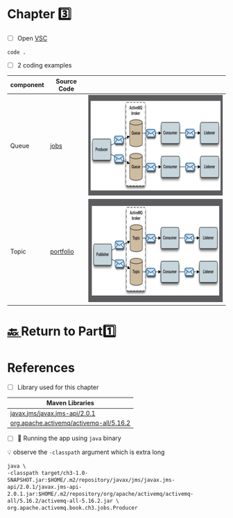 # Chapter :three:


- [ ] Open [VSC](https://code.visualstudio.com)

```
code .
```

- [ ] 2 coding examples

| component | Source Code | |
|-----------|-------------|--|
| Queue     | [jobs](src/main/java/org/apache/activemq/book/ch3/jobs) | <img src="../../images/job-queue-example.png" width=517 height=231  /> </img> |
| Topic     | [portfolio](src/main/java/org/apache/activemq/book/ch3/portfolio) | <img src="../../images/stock-portfolio-example.png" width=528 height=237  /> </img> |

# [:back: ](..) Return to Part:one:

# References

- [ ] Library used for this chapter

| Maven Libraries                                                                                                       |
|-----------------------------------------------------------------------------------------------------------------------|
| [javax.jms/javax.jms-api/2.0.1](https://mvnrepository.com/artifact/javax.jms/javax.jms-api/2.0.1)                     |
| [org.apache.activemq/activemq-all/5.16.2](https://mvnrepository.com/artifact/org.apache.activemq/activemq-all/5.16.2) |

- [ ] :steam_locomotive: Running the app using `java` binary

:bulb: observe the `-classpath` argument which is extra long

```
java \
-classpath target/ch3-1.0-SNAPSHOT.jar:$HOME/.m2/repository/javax/jms/javax.jms-api/2.0.1/javax.jms-api-2.0.1.jar:$HOME/.m2/repository/org/apache/activemq/activemq-all/5.16.2/activemq-all-5.16.2.jar \
org.apache.activemq.book.ch3.jobs.Producer 
```


